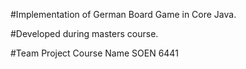 #Implementation of German Board Game in Core Java.

#Developed during masters course.

#Team Project Course Name SOEN 6441
